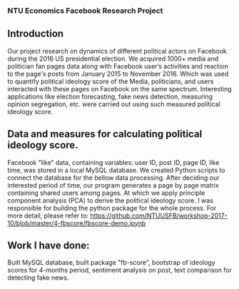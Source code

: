 ### NTU Economics Facebook Research Project

## Introduction
Our project research on dynamics of different political actors on Facebook during the 2016 US presidential election. We 
acquired 1000+ media and politician fan pages data along with Facebook user’s activities and reaction to the page's posts
from January 2015 to November 2016. Which was used to quantify political ideology score of the Media, politicians, and 
users interacted with these pages on Facebook on the same spectrum. Interesting applications like election forecasting, 
fake news detection, measuring opinion segregation, etc. were carried out using such measured political ideology score.

## Data and measures for calculating political ideology score.
Facebook "like" data, containing variables: user ID, post ID, page ID, like time, was stored in a local MySQL database.
We created Python scripts to connect the database for the bellow data processing. After deciding our interested period of 
time, our program generates a page by page matrix containing shared users among pages. At which we apply principle component
analysis (PCA) to derive the political ideology score. I was responsible for building the python package for the whole 
process. 
For more detail, please refer to: https://github.com/NTUUSFB/workshop-2017-10/blob/master/4-fbscore/fbscore-demo.ipynb 


## Work I have done:
Built MySQL database, built package "fb-score", bootstrap of ideology scores for 4-months period, sentiment analysis on post,
text comparison for detecting fake news.
